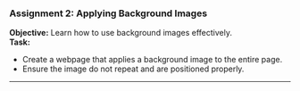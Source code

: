 ### **Assignment 2: Applying Background Images**  
**Objective:** Learn how to use background images effectively.  
**Task:**  
- Create a webpage that applies a background image to the entire page.   
- Ensure the image do not repeat and are positioned properly.  

---
